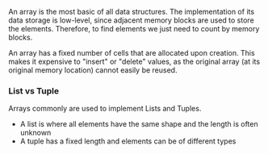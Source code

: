 
An array is the most basic of all data structures. The implementation of its data storage is low-level, since adjacent memory blocks are used to store the elements. Therefore, to find elements we just need to count by memory blocks.

An array has a fixed number of cells that are allocated upon creation. This makes it expensive to "insert" or "delete" values, as the original array (at its original memory location) cannot easily be reused.

### List vs Tuple
Arrays commonly are used to implement Lists and Tuples.
- A list is where all elements have the same shape and the length is often unknown
- A tuple has a fixed length and elements can be of different types
